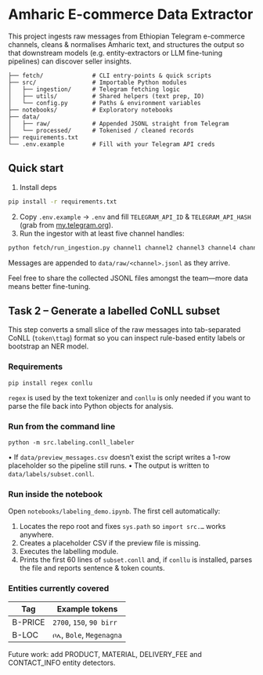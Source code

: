 # Amharic E-commerce Data Extractor
This project ingests raw messages from Ethiopian Telegram e-commerce channels, cleans & normalises Amharic text, and structures the output so that downstream models (e.g. entity-extractors or LLM fine-tuning pipelines) can discover seller insights.

```text
├── fetch/              # CLI entry-points & quick scripts
├── src/                # Importable Python modules
│   ├── ingestion/      # Telegram fetching logic
│   ├── utils/          # Shared helpers (text prep, IO)
│   └── config.py       # Paths & environment variables
├── notebooks/          # Exploratory notebooks
├── data/
│   ├── raw/            # Appended JSONL straight from Telegram
│   └── processed/      # Tokenised / cleaned records
├── requirements.txt
└── .env.example        # Fill with your Telegram API creds
```

## Quick start
1. Install deps
```bash
pip install -r requirements.txt
```
2. Copy `.env.example` → `.env` and fill `TELEGRAM_API_ID` & `TELEGRAM_API_HASH` (grab from [my.telegram.org](https://my.telegram.org)).
3. Run the ingestor with at least five channel handles:
```bash
python fetch/run_ingestion.py channel1 channel2 channel3 channel4 channel5
```
Messages are appended to `data/raw/<channel>.jsonl` as they arrive.

Feel free to share the collected JSONL files amongst the team—more data means better fine-tuning.

## Task 2 – Generate a labelled CoNLL subset
This step converts a small slice of the raw messages into tab-separated CoNLL (`token\ttag`) format so you can inspect rule-based entity labels or bootstrap an NER model.

### Requirements
```
pip install regex conllu
```
`regex` is used by the text tokenizer and `conllu` is only needed if you want to parse the file back into Python objects for analysis.

### Run from the command line
```
python -m src.labeling.conll_labeler
```
• If `data/preview_messages.csv` doesn’t exist the script writes a 1-row placeholder so the pipeline still runs.
• The output is written to `data/labels/subset.conll`.

### Run inside the notebook
Open `notebooks/labeling_demo.ipynb`. The first cell automatically:
1. Locates the repo root and fixes `sys.path` so `import src.…` works anywhere.
2. Creates a placeholder CSV if the preview file is missing.
3. Executes the labelling module.
4. Prints the first 60 lines of `subset.conll` and, if `conllu` is installed, parses the file and reports sentence & token counts.

### Entities currently covered
| Tag        | Example tokens            |
|------------|---------------------------|
| B-PRICE    | `2700`, `150`, `90 birr`  |
| B-LOC      | `ቦሌ`, `Bole`, `Megenagna` |

Future work: add PRODUCT, MATERIAL, DELIVERY_FEE and CONTACT_INFO entity detectors.
